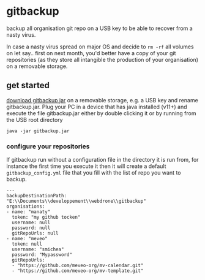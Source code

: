 # gitbackup
backup all organisation git repo on a USB key to be able to recover from a nasty virus.

In case a nasty virus spread on major OS and decide to `rm -rf` all volumes on let say.. first on next month,
you'd better have a copy of your git repositories (as they store all intangible the production of your organisation)
on a removable storage.

## get started
[download gitbackup jar](https://github.com/smichea/gitbackup/raw/master/target/gitbackup-1.0-SNAPSHOT-jar-with-dependencies.jar) on a removable storage, e.g. a USB key and rename gitbackup.jar.
Plug your PC in a device that has java installed (v11+) and execute the file gitbackup.jar either by double clicking it or by running from the USB root directory
```
java -jar gitbackup.jar
```

### configure your repositories
If gitbackup run without a configuration file in the directory it is run from, for instance the first time you execute it
then it will create a default `gitbackup_config.yml` file that you fill with the list of repo you want to backup.

```
---
backupDestinationPath: "E:\\Documents\\developpement\\webdrone\\gitbackup"
organisations:
- name: "manaty"
  token: "my github tocken"
  username: null
  password: null
  gitRepoUrls: null
- name: "meveo"
  token: null
  username: "smichea"
  password: "Mypassword"
  gitRepoUrls:
  - "https://github.com/meveo-org/mv-calendar.git"
  - "https://github.com/meveo-org/mv-template.git"
```
